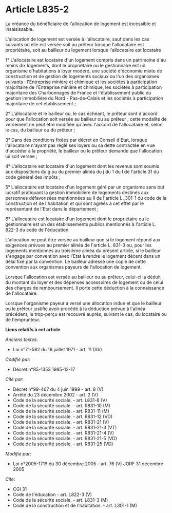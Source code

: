 # Article L835-2

La créance du bénéficiaire de l'allocation de logement est incessible et insaisissable.

L'allocation de logement est versée à l'allocataire, sauf dans les cas suivants où elle est versée soit au prêteur lorsque
l'allocataire est propriétaire, soit au bailleur du logement lorsque l'allocataire est locataire :

1° L'allocataire est locataire d'un logement compris dans un patrimoine d'au moins dix logements, dont le propriétaire ou le
gestionnaire est un organisme d'habitations à loyer modéré, une société d'économie mixte de construction et de gestion de
logements sociaux ou l'un des organismes suivants : l'Entreprise minière et chimique et les sociétés à participation
majoritaire de l'Entreprise minière et chimique, les sociétés à participation majoritaire des Charbonnages de France et
l'établissement public du gestion immobilière du Nord - Pas-de-Calais et les sociétés à participation majoritaire de cet
établissement ;

2° L'allocataire et le bailleur ou, le cas échéant, le prêteur sont d'accord pour que l'allocation soit versée au bailleur ou
au prêteur ; cette modalité de versement ne peut être modifiée qu'avec l'accord de l'allocataire et, selon le cas, du
bailleur ou du prêteur ;

3° Dans des conditions fixées par décret en Conseil d'Etat, lorsque l'allocataire n'ayant pas réglé ses loyers ou sa dette
contractée en vue d'accéder à la propriété, le bailleur ou le prêteur demande que l'allocation lui soit versée ;

4° L'allocataire est locataire d'un logement dont les revenus sont soumis aux dispositions du g ou du premier alinéa du j du
1 du I de l'article 31 du code général des impôts ;

5° L'allocataire est locataire d'un logement géré par un organisme sans but lucratif pratiquant la gestion immobilière de
logements destinés aux personnes défavorisées mentionnées au II de l'article L. 301-1 du code de la construction et de
l'habitation et qui sont agréés à cet effet par le représentant de l'Etat dans le département ;

6° L'allocataire est locataire d'un logement dont le propriétaire ou le gestionnaire est un des établissements publics
mentionnés à l'article L. 822-3 du code de l'éducation.

L'allocation ne peut être versée au bailleur que si le logement répond aux exigences prévues au premier alinéa de l'article
L. 831-3 ou, pour les logements mentionnés au troisième alinéa du présent article, si le bailleur s'engage par convention
avec l'Etat à rendre le logement décent dans un délai fixé par la convention. Le bailleur adresse une copie de cette
convention aux organismes payeurs de l'allocation de logement.

Lorsque l'allocation est versée au bailleur ou au prêteur, celui-ci la déduit du montant du loyer et des dépenses accessoires
de logement ou de celui des charges de remboursement. Il porte cette déduction à la connaissance de l'allocataire.

Lorsque l'organisme payeur a versé une allocation indue et que le bailleur ou le prêteur justifie avoir procédé à la
déduction prévue à l'alinéa précédent, le trop-perçu est recouvré auprès, suivant le cas, du locataire ou de l'emprunteur.

**Liens relatifs à cet article**

_Anciens textes_:

  - Loi n°71-582 du 16 juillet 1971 - art. 11 (Ab)

_Codifié par_:

  - Décret n°85-1353 1985-12-17

_Cité par_:

  - Décret n°99-467 du 4 juin 1999 - art. 8 (V)
  - Arrêté du 23 décembre 2002 - art. 2 (V)
  - Code de la sécurité sociale. - art. L831-8 (V)
  - Code de la sécurité sociale. - art. R831-10 (M)
  - Code de la sécurité sociale. - art. R831-11 (M)
  - Code de la sécurité sociale. - art. R831-12 (VD)
  - Code de la sécurité sociale. - art. R831-21 (V)
  - Code de la sécurité sociale. - art. R831-21-3 (VT)
  - Code de la sécurité sociale. - art. R831-21-4 (V)
  - Code de la sécurité sociale. - art. R831-21-5 (VD)
  - Code de la sécurité sociale. - art. R831-25 (VD)

_Modifié par_:

  - Loi n°2005-1719 du 30 décembre 2005 - art. 76 (V) JORF 31 décembre 2005

_Cite_:

  - CGI 31
  - Code de l'éducation - art. L822-3 (V)
  - Code de la sécurité sociale. - art. L831-3 (M)
  - Code de la construction et de l'habitation. - art. L301-1 (M)
